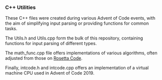 ### C++ Utilities

These C++ files were created during various Advent of Code events, with the aim of simplifying input parsing or providing functions for common tasks.

The Utils.h and Utils.cpp form the bulk of this repository, containing functions for input parsing of different types.

The math_func.cpp file offers implementations of various algorithms, often adjusted from those on [Rosetta Code](www.rosettacode.org).

Finally, intcode.h and intcode.cpp offers an implementation of a virtual machine CPU used in Advent of Code 2019.